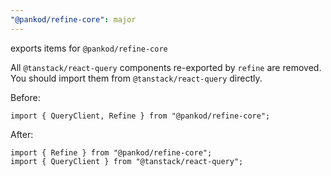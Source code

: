 ```yaml
---
"@pankod/refine-core": major
---
```


exports items for `@pankod/refine-core`

All `@tanstack/react-query` components re-exported by `refine` are removed. You should import them from `@tanstack/react-query` directly.

Before:

```tsx
import { QueryClient, Refine } from "@pankod/refine-core";
```

After:

```tsx
import { Refine } from "@pankod/refine-core";
import { QueryClient } from "@tanstack/react-query";
```
